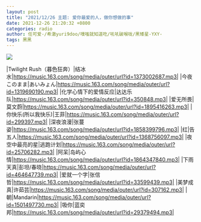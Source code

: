 ```yaml
---
layout: post
title: "2021/12/26 主题: 爱你最爱的人，做你想做的事"
date: 2021-12-26 21:20:32 +0800
categories: radio
author: 任可爱-/希澈yuri9doo/噗嗤就知道吃/吼吼破喉咙/黑矮星-YXY-
tags: 黑黑
---
```

![]({{site.baseurl}}/images/cover_20211226.jpg)

|Twilight Rush（暮色狂奔）|结冰水|https://music.163.com/song/media/outer/url?id=1373002687.mp3|
|今夜このまま|あいみょん|https://music.163.com/song/media/outer/url?id=1319690190.mp3|
|化学心情下的爱情反应|达达乐队|https://music.163.com/song/media/outer/url?id=350848.mp3|
|爱无所畏|莫文蔚|https://music.163.com/song/media/outer/url?id=1895416263.mp3|
|你快乐(所以我快乐)|王菲|https://music.163.com/song/media/outer/url?id=299397.mp3|
|深夜浪漫|张蔓姿|https://music.163.com/song/media/outer/url?id=1858399796.mp3|
|红|告五人|https://music.163.com/song/media/outer/url?id=1368756097.mp3|
|夜空中最亮的星|逃跑计划|https://music.163.com/song/media/outer/url?id=25706282.mp3|
|阿呆|岛屿心情|https://music.163.com/song/media/outer/url?id=1864347840.mp3|
|下雨天真|彭坦/春晓|https://music.163.com/song/media/outer/url?id=464647739.mp3|
|爱就一个字|张信哲|https://music.163.com/song/media/outer/url?id=33599439.mp3|
|美梦成真|许茹芸|https://music.163.com/song/media/outer/url?id=307162.mp3|
|朝|Mandarin|https://music.163.com/song/media/outer/url?id=1501497730.mp3|
|吸你|蓝奕邦|https://music.163.com/song/media/outer/url?id=29379494.mp3|

